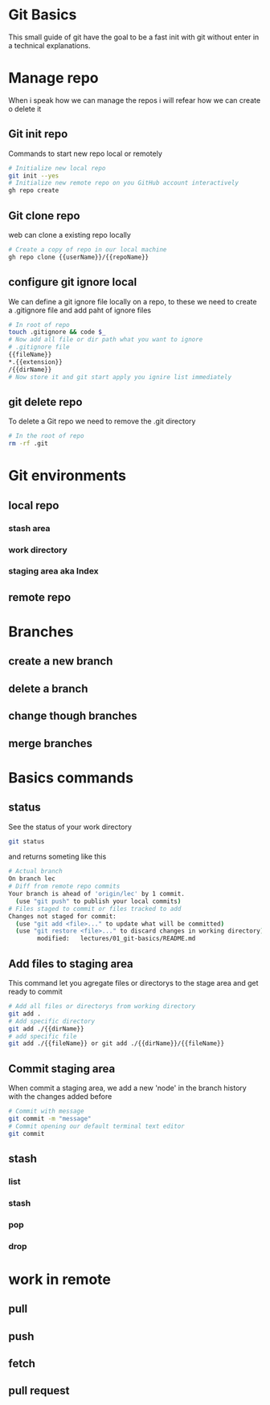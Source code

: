 # Git Basics
This small guide of git have the goal to be a fast init with git without enter in a technical explanations.
# Manage repo
When i speak how we can manage the repos i will refear how we can create o delete it
## Git init repo
Commands to start new repo local or remotely
~~~bash
# Initialize new local repo
git init --yes
# Initialize new remote repo on you GitHub account interactively 
gh repo create
~~~
## Git clone repo
web can clone a existing repo locally
~~~bash
# Create a copy of repo in our local machine
gh repo clone {{userName}}/{{repoName}}
~~~
## configure git ignore local
We can define a git ignore file locally on a repo, to these we need to create a .gitignore file and add paht of ignore files
~~~bash
# In root of repo
touch .gitignore && code $_
# Now add all file or dir path what you want to ignore
# .gitignore file
{{fileName}}
*.{{extension}}
/{{dirName}}
# Now store it and git start apply you ignire list immediately
~~~
## git delete repo
To delete a Git repo we need to remove the .git directory
~~~bash
# In the root of repo
rm -rf .git
~~~
# Git environments
## local repo
### stash area
### work directory
### staging area aka Index
## remote repo
# Branches
## create a new branch
## delete a branch
## change though branches
## merge branches
# Basics commands
## status
See the status of your work directory
~~~bash
git status
~~~
and returns someting like this
~~~bash
# Actual branch
On branch lec 
# Diff from remote repo commits
Your branch is ahead of 'origin/lec' by 1 commit.
  (use "git push" to publish your local commits) 
# Files staged to commit or files tracked to add
Changes not staged for commit:
  (use "git add <file>..." to update what will be committed)
  (use "git restore <file>..." to discard changes in working directory)
        modified:   lectures/01_git-basics/README.md
~~~
## Add files to staging area
This command let you agregate files or directorys to the stage area and get ready to commit
~~~bash
# Add all files or directorys from working directory
git add .
# Add specific directory
git add ./{{dirName}}
# add specific file
git add ./{{fileName}} or git add ./{{dirName}}/{{fileName}}
~~~
## Commit staging area
When commit a staging area, we add a new 'node' in the branch history with the changes added before
~~~bash
# Commit with message
git commit -m "message"
# Commit opening our default terminal text editor
git commit
~~~
## stash
### list
### stash
### pop
### drop
# work in remote
## pull
## push
## fetch
## pull request